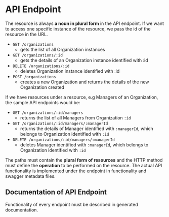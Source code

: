 # API Endpoint

The resource is always **a noun in plural form** in the API endpoint. If we want to access one specific instance of the resource, we pass the id of the resource in the URL.

* `GET /organizations` 
  * gets the list of all Organization instances
* `GET /organizations/:id` 
  * gets the details of an Organization instance identified with :id
* `DELETE /organizations/:id` 
  * deletes Organization instance identified with :id
* `POST /organizations` 
  * creates a new Organization and returns the details of the new Organization created

If we have resources under a resource, e.g Managers of an Organization, the sample API endpoints would be:

* `GET /organizations/:id/managers` 
  * returns the list of all Managers from Organization `:id`
* `GET /organizations/:id/managers/:managerId` 
  * returns the details of Manager identified with `:managerId`, which belongs to Organization identified with `:id`
* `DELETE /organizations/:id/managers/:managerId` 
  * deletes Manager identified with `:managerId`, which belongs to Organization identified with `:id`



The paths must contain the **plural form of resources** and the HTTP method must define the **operation** to be performed on the resource. The actual API functionality is implemented under the endpoint in functionality and swagger metadata files.

## Documentation of API Endpoint

Functionality of every endpoint must be described in generated documentation.

